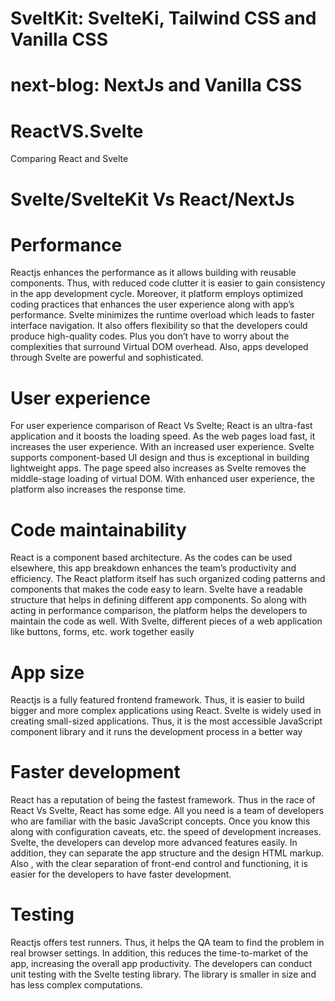 # SveltKit: SvelteKi, Tailwind CSS and Vanilla CSS
# next-blog: NextJs and Vanilla CSS


# ReactVS.Svelte

Comparing React and Svelte

# Svelte/SvelteKit Vs React/NextJs

# Performance

Reactjs enhances the performance as it allows building with reusable components. Thus, with reduced code clutter it is easier to gain consistency in the app development cycle. Moreover, it platform employs optimized coding practices that enhances the user experience along with app’s performance.
Svelte minimizes the runtime overload which leads to faster interface navigation. It also offers flexibility so that the developers could produce high-quality codes. Plus you don’t have to worry about the complexities that surround Virtual DOM overhead. Also, apps developed through Svelte are powerful and sophisticated.

# User experience

For user experience comparison of React Vs Svelte; React is an ultra-fast application and it boosts the loading speed. As the web pages load fast, it increases the user experience. With an increased user experience.
Svelte supports component-based UI design and thus is exceptional in building lightweight apps. The page speed also increases as Svelte removes the middle-stage loading of virtual DOM. With enhanced user experience, the platform also increases the response time.

# Code maintainability

React is a component based architecture. As the codes can be used elsewhere, this app breakdown enhances the team’s productivity and efficiency. The React platform itself has such organized coding patterns and components that makes the code easy to learn.
Svelte have a readable structure that helps in defining different app components. So along with acting in performance comparison, the platform helps the developers to maintain the code as well. With Svelte, different pieces of a web application like buttons, forms, etc. work together easily

# App size

Reactjs is a fully featured frontend framework. Thus, it is easier to build bigger and more complex applications using React.
Svelte is widely used in creating small-sized applications. Thus, it is the most accessible JavaScript component library and it runs the development process in a better way

# Faster development

React has a reputation of being the fastest framework. Thus in the race of React Vs Svelte, React has some edge. All you need is a team of developers who are familiar with the basic JavaScript concepts. Once you know this along with configuration caveats, etc. the speed of development increases.
Svelte, the developers can develop more advanced features easily. In addition, they can separate the app structure and the design HTML markup. Also , with the clear separation of front-end control and functioning, it is easier for the developers to have faster development.

# Testing

Reactjs offers test runners. Thus, it helps the QA team to find the problem in real browser settings. In addition, this reduces the time-to-market of the app, increasing the overall app productivity.
The developers can conduct unit testing with the Svelte testing library. The library is smaller in size and has less complex computations.
